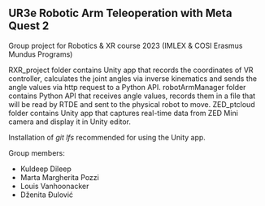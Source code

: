 ## UR3e Robotic Arm Teleoperation with Meta Quest 2 

Group project for Robotics & XR course 2023 (IMLEX & COSI Erasmus Mundus Programs)

RXR_project folder contains Unity app that records the coordinates of VR controller, calculates the joint angles via inverse kinematics and sends the angle values via http request to a Python API.
robotArmManager folder contains Python API that receives angle values, records them in a file that will be read by RTDE and sent to the physical robot to move. ZED_ptcloud folder contains Unity app that captures real-time data from ZED Mini camera and display it in Unity editor.

Installation of *git lfs* recommended for using the Unity app.

Group members:
- Kuldeep Dileep
- Marta Margherita Pozzi
- Louis Vanhoonacker
- Dženita Đulović
